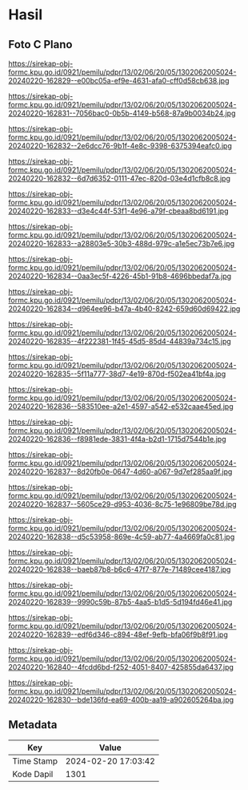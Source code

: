 # Hasil

## Foto C Plano

https://sirekap-obj-formc.kpu.go.id/0921/pemilu/pdpr/13/02/06/20/05/1302062005024-20240220-162829--e00bc05a-ef9e-4631-afa0-cff0d58cb638.jpg

https://sirekap-obj-formc.kpu.go.id/0921/pemilu/pdpr/13/02/06/20/05/1302062005024-20240220-162831--7056bac0-0b5b-4149-b568-87a9b0034b24.jpg

https://sirekap-obj-formc.kpu.go.id/0921/pemilu/pdpr/13/02/06/20/05/1302062005024-20240220-162832--2e6dcc76-9b1f-4e8c-9398-6375394eafc0.jpg

https://sirekap-obj-formc.kpu.go.id/0921/pemilu/pdpr/13/02/06/20/05/1302062005024-20240220-162832--6d7d6352-0111-47ec-820d-03e4d1cfb8c8.jpg

https://sirekap-obj-formc.kpu.go.id/0921/pemilu/pdpr/13/02/06/20/05/1302062005024-20240220-162833--d3e4c44f-53f1-4e96-a79f-cbeaa8bd6191.jpg

https://sirekap-obj-formc.kpu.go.id/0921/pemilu/pdpr/13/02/06/20/05/1302062005024-20240220-162833--a28803e5-30b3-488d-979c-a1e5ec73b7e6.jpg

https://sirekap-obj-formc.kpu.go.id/0921/pemilu/pdpr/13/02/06/20/05/1302062005024-20240220-162834--0aa3ec5f-4226-45b1-91b8-4696bbedaf7a.jpg

https://sirekap-obj-formc.kpu.go.id/0921/pemilu/pdpr/13/02/06/20/05/1302062005024-20240220-162834--d964ee96-b47a-4b40-8242-659d60d69422.jpg

https://sirekap-obj-formc.kpu.go.id/0921/pemilu/pdpr/13/02/06/20/05/1302062005024-20240220-162835--4f222381-1f45-45d5-85d4-44839a734c15.jpg

https://sirekap-obj-formc.kpu.go.id/0921/pemilu/pdpr/13/02/06/20/05/1302062005024-20240220-162835--5f11a777-38d7-4e19-870d-f502ea41bf4a.jpg

https://sirekap-obj-formc.kpu.go.id/0921/pemilu/pdpr/13/02/06/20/05/1302062005024-20240220-162836--583510ee-a2e1-4597-a542-e532caae45ed.jpg

https://sirekap-obj-formc.kpu.go.id/0921/pemilu/pdpr/13/02/06/20/05/1302062005024-20240220-162836--f8981ede-3831-4f4a-b2d1-1715d7544b1e.jpg

https://sirekap-obj-formc.kpu.go.id/0921/pemilu/pdpr/13/02/06/20/05/1302062005024-20240220-162837--8d20fb0e-0647-4d60-a067-9d7ef285aa9f.jpg

https://sirekap-obj-formc.kpu.go.id/0921/pemilu/pdpr/13/02/06/20/05/1302062005024-20240220-162837--5605ce29-d953-4036-8c75-1e96809be78d.jpg

https://sirekap-obj-formc.kpu.go.id/0921/pemilu/pdpr/13/02/06/20/05/1302062005024-20240220-162838--d5c53958-869e-4c59-ab77-4a4669fa0c81.jpg

https://sirekap-obj-formc.kpu.go.id/0921/pemilu/pdpr/13/02/06/20/05/1302062005024-20240220-162838--baeb87b8-b6c6-47f7-877e-71489cee4187.jpg

https://sirekap-obj-formc.kpu.go.id/0921/pemilu/pdpr/13/02/06/20/05/1302062005024-20240220-162839--9990c59b-87b5-4aa5-b1d5-5d194fd46e41.jpg

https://sirekap-obj-formc.kpu.go.id/0921/pemilu/pdpr/13/02/06/20/05/1302062005024-20240220-162839--edf6d346-c894-48ef-9efb-bfa06f9b8f91.jpg

https://sirekap-obj-formc.kpu.go.id/0921/pemilu/pdpr/13/02/06/20/05/1302062005024-20240220-162840--4fcdd6bd-f252-4051-8407-425855da6437.jpg

https://sirekap-obj-formc.kpu.go.id/0921/pemilu/pdpr/13/02/06/20/05/1302062005024-20240220-162830--bde136fd-ea69-400b-aa19-a902605264ba.jpg


## Metadata

| Key        | Value               |
| ---------- | ------------------- |
| Time Stamp | 2024-02-20 17:03:42 |
| Kode Dapil | 1301                |



